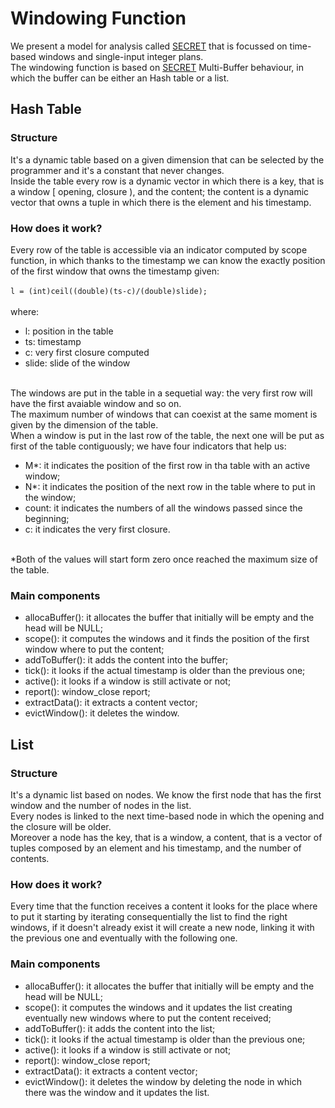 # Windowing Function
We present a model for analysis called [SECRET](https://people.csail.mit.edu/tatbul/publications/maxstream_vldb10.pdf) that is focussed on time-based windows and single-input integer plans.<br>
The windowing function is based on [SECRET](https://people.csail.mit.edu/tatbul/publications/maxstream_vldb10.pdf) Multi-Buffer behaviour, in which the buffer can be either an Hash table or a list.
## Hash Table
### Structure
It's a dynamic table based on a given dimension that can be selected by the programmer and it's a constant that never changes.<br>
Inside the table every row is a dynamic vector in which there is a key, that is a window [ opening, closure ), and the content; the content is a dynamic vector that owns a tuple in which there is the element and his timestamp.

### How does it work?
Every row of the table is accessible via an indicator computed by scope function, in which thanks to the timestamp we can know 
the exactly position of the first window that owns the timestamp given:<br><br>
        `l = (int)ceil((double)(ts-c)/(double)slide);`<br><br> where: <ul> <li> l: position in the table</li> <li> ts: timestamp</li> <li> c: very first closure computed </li> <li> slide: slide of the window </li>
        </ul><br>
The windows are put in the table in a sequetial way: the very first row will have the first avaiable window and so on.<br>
The maximum number of windows that can coexist at the same moment is given by the dimension of the table.<br>
When a window is put in the last row of the table, the next one will be put as first of the table contiguously; we have four indicators that help us: 
<ul><li>M*: it indicates the position of the first row in tha table with an active window;</li>
<li>N*: it indicates the position of the next row in the table where to put in the window; </li>
        <li>count: it indicates the numbers of all the windows passed since the beginning;</li>
        <li>c: it indicates the very first closure.</li></ul><br>
*Both of the values will start form zero once reached the maximum size of the table.

### Main components
<ul>
<li>
allocaBuffer(): it allocates the buffer that initially will be empty and the head will be NULL;
</li>
<li>
scope(): it computes the windows and it finds the position of the first window where to put the content;
</li>
<li>
addToBuffer(): it adds the content into the buffer;
</li>
<li>
tick(): it looks if the actual timestamp is older than the previous one;
</li>
<li>
active(): it looks if a window is still activate or not;
</li>
<li>
report(): window_close report;
</li>
<li>
extractData(): it extracts a content vector;
</li>
<li>
evictWindow(): it deletes the window.
</li>
        </ul>

## List
### Structure
It's a dynamic list based on nodes. We know the first node that has the first window and the number of nodes in the list.<br> Every nodes is linked to the next time-based node in which the opening and the closure will be older.<br> Moreover a node has the key, that is a window, a content, that is a vector of tuples composed by an element and his timestamp, and the number of contents.
### How does it work?
Every time that the function receives a content it looks for the place where to put it starting by iterating consequentially the list to find the right windows, if it doesn't already exist it will create a new node, linking it with the previous one and eventually with the following one.
### Main components
<ul>
<li>
allocaBuffer(): it allocates the buffer that initially will be empty and the head will be NULL;
</li>
<li>
scope(): it computes the windows and it updates the list creating eventually new windows where to put the content received;
</li>
<li>
addToBuffer(): it adds the content into the list;
</li>
<li>
tick(): it looks if the actual timestamp is older than the previous one;
</li>
<li>
active(): it looks if a window is still activate or not;
</li>
<li>
report(): window_close report;
</li>
<li>
extractData(): it extracts a content vector;
</li>
<li>
evictWindow(): it deletes the window by deleting the node in which there was the window and it updates the list.
</li>

